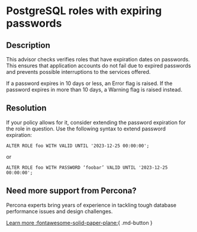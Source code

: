 # PostgreSQL roles with expiring passwords

## Description

This advisor checks verifies roles that have expiration dates on passwords. This ensures that application accounts do not fail due to expired passwords and prevents possible interruptions to the services offered.

If a password expires in 10 days or less, an Error flag is raised. If the password expires in more than 10 days, a Warning flag is raised instead. 

## Resolution

If your policy allows for it, consider extending the password expiration for the role in question.
Use the following syntax to  extend password expiration:

```ALTER ROLE foo WITH VALID UNTIL '2023-12-25 00:00:00';```

or

```ALTER ROLE foo WITH PASSWORD ‘foobar’ VALID UNTIL '2023-12-25 00:00:00';```

## Need more support from Percona?

Percona experts bring years of experience in tackling tough database performance issues and design challenges.

[Learn more :fontawesome-solid-paper-plane:](https://per.co.na/subscribe){ .md-button }

